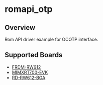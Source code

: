 # romapi_otp

## Overview

Rom API driver example for OCOTP interface.

## Supported Boards
- [FRDM-RW612](../../../_boards/frdmrw612/driver_examples/romapi/otp/example_board_readme.md)
- [MIMXRT700-EVK](../../../_boards/mimxrt700evk/driver_examples/romapi/otp/example_board_readme.md)
- [RD-RW612-BGA](../../../_boards/rdrw612bga/driver_examples/romapi/otp/example_board_readme.md)
